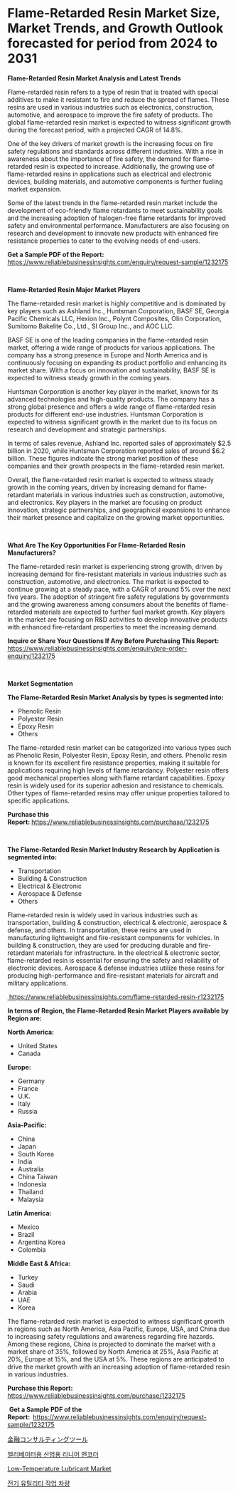 <p><h1>Flame-Retarded Resin Market Size, Market Trends, and Growth Outlook forecasted for period from 2024 to 2031</h1></p><p><strong>Flame-Retarded Resin Market Analysis and Latest Trends</strong></p>
<p><p>Flame-retarded resin refers to a type of resin that is treated with special additives to make it resistant to fire and reduce the spread of flames. These resins are used in various industries such as electronics, construction, automotive, and aerospace to improve the fire safety of products. The global flame-retarded resin market is expected to witness significant growth during the forecast period, with a projected CAGR of 14.8%. </p><p>One of the key drivers of market growth is the increasing focus on fire safety regulations and standards across different industries. With a rise in awareness about the importance of fire safety, the demand for flame-retarded resin is expected to increase. Additionally, the growing use of flame-retarded resins in applications such as electrical and electronic devices, building materials, and automotive components is further fueling market expansion.</p><p>Some of the latest trends in the flame-retarded resin market include the development of eco-friendly flame retardants to meet sustainability goals and the increasing adoption of halogen-free flame retardants for improved safety and environmental performance. Manufacturers are also focusing on research and development to innovate new products with enhanced fire resistance properties to cater to the evolving needs of end-users.</p></p>
<p><strong>Get a Sample PDF of the Report:&nbsp;</strong> <a href="https://www.reliablebusinessinsights.com/enquiry/request-sample/1232175">https://www.reliablebusinessinsights.com/enquiry/request-sample/1232175</a></p>
<p>&nbsp;</p>
<p><strong>Flame-Retarded Resin Major Market Players</strong></p>
<p><p>The flame-retarded resin market is highly competitive and is dominated by key players such as Ashland Inc., Huntsman Corporation, BASF SE, Georgia Pacific Chemicals LLC, Hexion Inc., Polynt Composites, Olin Corporation, Sumitomo Bakelite Co., Ltd., SI Group Inc., and AOC LLC.</p><p>BASF SE is one of the leading companies in the flame-retarded resin market, offering a wide range of products for various applications. The company has a strong presence in Europe and North America and is continuously focusing on expanding its product portfolio and enhancing its market share. With a focus on innovation and sustainability, BASF SE is expected to witness steady growth in the coming years.</p><p>Huntsman Corporation is another key player in the market, known for its advanced technologies and high-quality products. The company has a strong global presence and offers a wide range of flame-retarded resin products for different end-use industries. Huntsman Corporation is expected to witness significant growth in the market due to its focus on research and development and strategic partnerships.</p><p>In terms of sales revenue, Ashland Inc. reported sales of approximately $2.5 billion in 2020, while Huntsman Corporation reported sales of around $6.2 billion. These figures indicate the strong market position of these companies and their growth prospects in the flame-retarded resin market.</p><p>Overall, the flame-retarded resin market is expected to witness steady growth in the coming years, driven by increasing demand for flame-retardant materials in various industries such as construction, automotive, and electronics. Key players in the market are focusing on product innovation, strategic partnerships, and geographical expansions to enhance their market presence and capitalize on the growing market opportunities.</p></p>
<p>&nbsp;</p>
<p><strong>What Are The Key Opportunities For Flame-Retarded Resin Manufacturers?</strong></p>
<p><p>The flame-retarded resin market is experiencing strong growth, driven by increasing demand for fire-resistant materials in various industries such as construction, automotive, and electronics. The market is expected to continue growing at a steady pace, with a CAGR of around 5% over the next five years. The adoption of stringent fire safety regulations by governments and the growing awareness among consumers about the benefits of flame-retarded materials are expected to further fuel market growth. Key players in the market are focusing on R&D activities to develop innovative products with enhanced fire-retardant properties to meet the increasing demand.</p></p>
<p><strong>Inquire or Share Your Questions If Any Before Purchasing This Report:</strong> <a href="https://www.reliablebusinessinsights.com/enquiry/pre-order-enquiry/1232175">https://www.reliablebusinessinsights.com/enquiry/pre-order-enquiry/1232175</a></p>
<p>&nbsp;</p>
<p><strong>Market Segmentation</strong></p>
<p><strong>The Flame-Retarded Resin Market Analysis by types is segmented into:</strong></p>
<p><ul><li>Phenolic Resin</li><li>Polyester Resin</li><li>Epoxy Resin</li><li>Others</li></ul></p>
<p><p>The flame-retarded resin market can be categorized into various types such as Phenolic Resin, Polyester Resin, Epoxy Resin, and others. Phenolic resin is known for its excellent fire resistance properties, making it suitable for applications requiring high levels of flame retardancy. Polyester resin offers good mechanical properties along with flame retardant capabilities. Epoxy resin is widely used for its superior adhesion and resistance to chemicals. Other types of flame-retarded resins may offer unique properties tailored to specific applications.</p></p>
<p><strong>Purchase this Report:&nbsp;</strong><a href="https://www.reliablebusinessinsights.com/purchase/1232175">https://www.reliablebusinessinsights.com/purchase/1232175</a></p>
<p>&nbsp;</p>
<p><strong>The Flame-Retarded Resin Market Industry Research by Application is segmented into:</strong></p>
<p><ul><li>Transportation</li><li>Building & Construction</li><li>Electrical & Electronic</li><li>Aerospace & Defense</li><li>Others</li></ul></p>
<p><p>Flame-retarded resin is widely used in various industries such as transportation, building & construction, electrical & electronic, aerospace & defense, and others. In transportation, these resins are used in manufacturing lightweight and fire-resistant components for vehicles. In building & construction, they are used for producing durable and fire-retardant materials for infrastructure. In the electrical & electronic sector, flame-retarded resin is essential for ensuring the safety and reliability of electronic devices. Aerospace & defense industries utilize these resins for producing high-performance and fire-resistant materials for aircraft and military applications.</p></p>
<p><a href="https://www.reliablebusinessinsights.com/flame-retarded-resin-r1232175">&nbsp;https://www.reliablebusinessinsights.com/flame-retarded-resin-r1232175</a></p>
<p><strong>In terms of Region, the Flame-Retarded Resin Market Players available by Region are:</strong></p>
<p>
    <p> <strong> North America: </strong>
        <ul>
            <li>United States</li>
            <li>Canada</li>
        </ul>
        </p> 
    <p> <strong> Europe: </strong>
        <ul>
            <li>Germany</li>
            <li>France</li>
            <li>U.K.</li>
            <li>Italy</li>
            <li>Russia</li>
        </ul>
        </p> 
    <p> <strong> Asia-Pacific: </strong>
        <ul>
            <li>China</li>
            <li>Japan</li>
            <li>South Korea</li>
            <li>India</li>
            <li>Australia</li>
            <li>China Taiwan</li>
            <li>Indonesia</li>
            <li>Thailand</li>
            <li>Malaysia</li>
        </ul>
        </p> 
    <p> <strong> Latin America: </strong>
        <ul>
            <li>Mexico</li>
            <li>Brazil</li>
            <li>Argentina Korea</li>
            <li>Colombia</li>
        </ul>
        </p> 
    <p> <strong> Middle East & Africa: </strong>
        <ul>
            <li>Turkey</li>
            <li>Saudi</li>
            <li>Arabia</li>
            <li>UAE</li>
            <li>Korea</li>
        </ul>
    </p>
    </p>
<p><p>The flame-retarded resin market is expected to witness significant growth in regions such as North America, Asia Pacific, Europe, USA, and China due to increasing safety regulations and awareness regarding fire hazards. Among these regions, China is projected to dominate the market with a market share of 35%, followed by North America at 25%, Asia Pacific at 20%, Europe at 15%, and the USA at 5%. These regions are anticipated to drive the market growth with an increasing adoption of flame-retarded resin in various industries.</p></p>
<p><strong>Purchase this Report: </strong><a href="https://www.reliablebusinessinsights.com/purchase/1232175">https://www.reliablebusinessinsights.com/purchase/1232175</a></p>
<p>&nbsp;<strong>Get a Sample PDF of the Report:&nbsp;&nbsp;</strong><a href="https://www.reliablebusinessinsights.com/enquiry/request-sample/1232175">https://www.reliablebusinessinsights.com/enquiry/request-sample/1232175</a></p>
<p><strong></strong></p>
<p><p><a href="https://medium.com/@ddoggettbruce16/%E8%B2%A1%E5%8B%99%E3%82%B3%E3%83%B3%E3%82%B5%E3%83%AB%E3%83%86%E3%82%A3%E3%83%B3%E3%82%B0%E3%83%84%E3%83%BC%E3%83%AB%E3%81%AE%E5%B8%82%E5%A0%B4%E3%82%B7%E3%82%A7%E3%82%A2-%E3%82%B5%E3%82%A4%E3%82%BA-%E3%83%88%E3%83%AC%E3%83%B3%E3%83%89-%E7%94%A3%E6%A5%AD%E5%88%86%E6%9E%90%E3%83%AC%E3%83%9D%E3%83%BC%E3%83%88-%E5%BF%9C%E7%94%A8%E5%88%A5-%E5%A4%A7%E8%A6%8F%E6%A8%A1%E4%BC%81%E6%A5%AD-%E4%B8%AD%E5%B0%8F%E4%BC%81%E6%A5%AD-%E3%82%BF%E3%82%A4%E3%83%97%E5%88%A5-%E3%82%AF%E3%83%A9%E3%82%A6%E3%83%89%E3%83%99%E3%83%BC%E3%82%B9-%E3%82%A6%E3%82%A7%E3%83%96%E3%83%99%E3%83%BC%E3%82%B9-%E3%81%8A%E3%82%88%E3%81%B32024%E5%B9%B4%E3%81%8B%E3%82%892031%E5%B9%B4%E3%81%BE%E3%81%A7%E3%81%AE%E4%BA%88%E6%B8%AC-70d8d5454b08">金融コンサルティングツール</a></p><p><a href="https://medium.com/@whitneymurphy1982/%EC%97%98%EB%A6%AC%EB%B2%A0%EC%9D%B4%ED%84%B0-%EC%8B%9C%EC%9E%A5%EC%9A%A9-%EC%82%B0%EC%97%85%EC%9A%A9-%EC%84%A0%ED%98%95-%EC%9D%B8%EC%BD%94%EB%8D%94-%EC%8B%9C%EC%9E%A5-%EA%B7%9C%EB%AA%A8-%EC%A0%90%EC%9C%A0%EC%9C%A8-%EB%B0%8F-%ED%8A%B8%EB%A0%8C%EB%93%9C-%EB%B6%84%EC%84%9D-%EB%B3%B4%EA%B3%A0%EC%84%9C-%EC%B5%9C%EC%A2%85-%EC%82%AC%EC%9A%A9%EC%B2%98-%EA%B4%80%EA%B4%91%EC%9A%A9-%EC%97%98%EB%A6%AC%EB%B2%A0%EC%9D%B4%ED%84%B0-%EC%9D%98%EB%A3%8C%EC%9A%A9-%EC%97%98%EB%A6%AC%EB%B2%A0%EC%9D%B4%ED%84%B0-%EC%83%81%EC%97%85%EC%9A%A9-%EC%97%98%EB%A6%AC%EB%B2%A0%EC%9D%B4%ED%84%B0-%EA%B8%B0%ED%83%80-%EC%9B%90%EC%9E%AC%EB%A3%8C%EB%B3%84-b3d759267cde">엘리베이터용 산업용 리니어 엔코더</a></p><p><a href="https://github.com/rionkhanvai01/Market-Research-Report-List-1/blob/main/low-temperature-lubricant-market.md">Low-Temperature Lubricant Market</a></p><p><a href="https://github.com/kein8762/Market-Research-Report-List-1/blob/main/2883653142759.md">전기 유틸리티 작업 차량</a></p></p>
